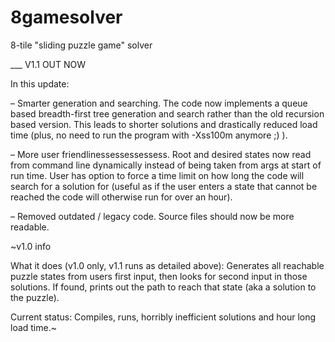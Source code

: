# 8gamesolver
8-tile "sliding puzzle game" solver

___ V1.1 OUT NOW

In this update:

– Smarter generation and searching. The code now implements a queue based breadth-first tree generation and search rather than the old recursion based version. This leads to shorter solutions and drastically reduced load time (plus, no need to run the program with -Xss100m anymore ;) ).

– More user friendlinessessessessess. Root and desired states now read from command line dynamically instead of being taken from args at start of run time. User has option to force a time limit on how long the code will search for a solution for (useful as if the user enters a state that cannot be reached the code will otherwise run for over an hour).

– Removed outdated / legacy code. Source files should now be more readable.


~v1.0 info

What it does (v1.0 only, v1.1 runs as detailed above): Generates all reachable puzzle states from users first input, then looks for second input in those solutions. If found, prints out the path to reach that state (aka a solution to the puzzle).

Current status: Compiles, runs, horribly inefficient solutions and hour long load time.~
